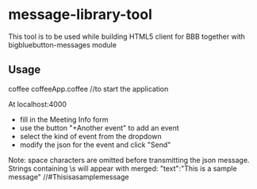 message-library-tool
===================

This tool is to be used while building HTML5 client for BBB
together with bigbluebutton-messages module


## Usage

coffee coffeeApp.coffee //to start the application

At localhost:4000
* fill in the Meeting Info form
* use the button "+Another event" to add an event
* select the kind of event from the dropdown
* modify the json for the event and click "Send"

Note: space characters are omitted before transmitting the json
message. Strings containing \s will appear with merged:
"text":"This is a sample message" //#Thisisasamplemessage
